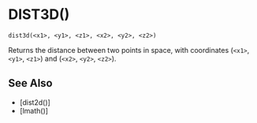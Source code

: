 # DIST3D()
`dist3d(<x1>, <y1>, <z1>, <x2>, <y2>, <z2>)`

  Returns the distance between two points in space, with coordinates (`<x1>`, `<y1>`, `<z1>`) and (`<x2>`, `<y2>`, `<z2>`).


## See Also
- [dist2d()]
- [lmath()]

